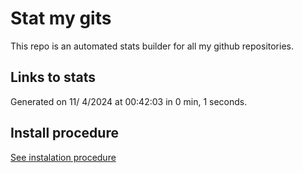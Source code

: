 # Stat my gits

This repo is an automated stats builder for all my github repositories.

## Links to stats


Generated on 11/ 4/2024 at 00:42:03 in 0 min, 1 seconds.

## Install procedure

[See instalation procedure](./src/install.md)
